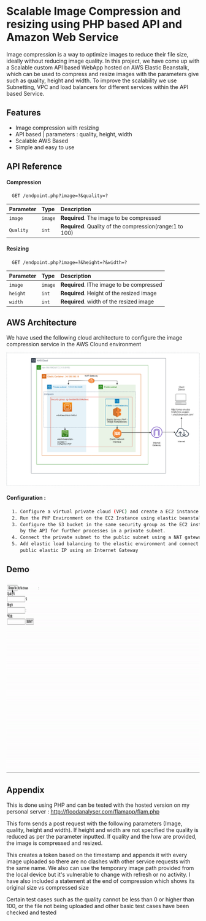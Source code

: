 
# Scalable Image Compression and resizing using PHP based API and Amazon Web Service
 Image compression is a way to optimize images to reduce their file size, ideally without reducing image quality. In this project, we have come up with a Scalable custom API based WebApp hosted on AWS Elastic Beanstalk, which can be used to compress and resize images with the parameters give such as quality, height and width. To improve the scalability we use Subnetting, VPC and load balancers for different services within the API based Service. 
## Features

- Image compression with resizing
- API based | parameters : quality, height, width
- Scalable AWS Based
- Simple and easy to use

  
## API Reference

#### Compression 

```http
  GET /endpoint.php?image=?&quality=?
```


| Parameter | Type     | Description                |
| :-------- | :------- | :------------------------- |
| `image` | `image` | **Required**. The image to be compressed |
| `Quality` | `int` | **Required**. Quality of the compression(range:1 to 100) |



#### Resizing

```http
  GET /endpoint.php?image=?&height=?&width=?
```

| Parameter | Type     | Description                       |
| :-------- | :------- | :-------------------------------- |
| `image`      | `image` | **Required**. IThe image to be compressed |
| `height`      | `int` | **Required**. Height of the resized image |
| `width`      | `int` | **Required**. width of the resized image |


## AWS Architecture

We have used the following cloud architecture to configure the image compression service in the AWS Clound environment 

<img src="images/Arch.png" alt="AWS-Arch Diagram" border="0">


#### Configuration :
```bash
  1. Configure a virtual private cloud (VPC) and create a EC2 instance running Linux 
  2. Run the PHP Environment on the EC2 Instance using elastic beanstalk.
  3. Configure the S3 bucket in the same security group as the EC2 instance to store the images recieved
     by the API for further processes in a private subnet.
  4. Connect the private subnet to the public subnet using a NAT gateway
  5. Add elastic load balancing to the elastic environment and connect it to the 
     public elastic IP using an Internet Gateway
```

  
## Demo

<img src="images/imgcompress.gif" alt="Image Compression" width="1200" height="500">

## Appendix

This is done using PHP and can be tested with the hosted version on my personal server : http://floodanalyser.com/flamapp/flam.php


This form sends a post request with the following parameters (Image, quality, height and width). If height and width are not specified the quality is reduced as per the parameter inputted. If quality and the hxw are provided, the image is compressed and resized.

This creates a token based on the timestamp and appends it with every image uploaded so there are no clashes with other service requests with the same name. We also can use the temporary image path provided from the local device but it's vulnerable to change with refresh or no activity. I have also included a statement at the end of compression which shows its original size vs compressed size

Certain test cases such as the quality cannot be less than 0 or higher than 100, or the file not being uploaded and other basic test cases have been checked and tested


  
